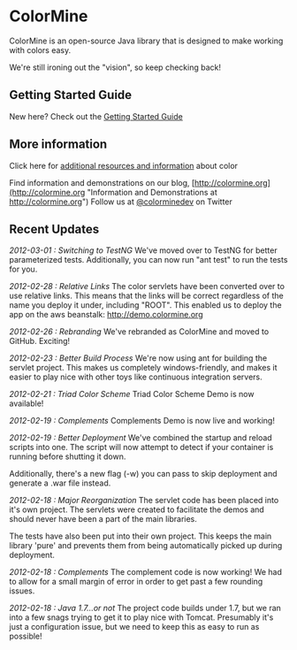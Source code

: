 # ColorMine

ColorMine is an open-source Java library that is designed to make working with colors easy.

We're still ironing out the "vision", so keep checking back!

## Getting Started Guide
New here? Check out the [Getting Started Guide](https://github.com/colormine/colorMine/wiki/Getting-Started)

## More information 
Click here for [additional resources and information](https://github.com/colormine/colorMine/wiki/Helpful-links) about color

Find information and demonstrations on our blog, [http://colormine.org](http://colormine.org "Information and Demonstrations at http://colormine.org")
Follow us at [@colorminedev](http://twitter.com/colorminedev/ "@ColorMineDev on Twitter") on Twitter

## Recent Updates

*2012-03-01 : Switching to TestNG*
We've moved over to TestNG for better parameterized tests. Additionally, you can now run "ant test" to run the tests for you.

*2012-02-28 : Relative Links*
The color servlets have been converted over to use relative links. This means that the links will be correct regardless of the name you deploy it under, including "ROOT". This enabled us to deploy the app on the aws beanstalk: http://demo.colormine.org

*2012-02-26 : Rebranding*
We've rebranded as ColorMine and moved to GitHub. Exciting!

*2012-02-23 : Better Build Process*
We're now using ant for building the servlet project. This makes us completely windows-friendly, and makes it easier to play nice with other toys like continuous integration servers.

*2012-02-21 : Triad Color Scheme*
Triad Color Scheme Demo is now available!

*2012-02-19 : Complements*
Complements Demo is now live and working!

*2012-02-19 : Better Deployment*
We've combined the startup and reload scripts into one. The script will now attempt to detect if your container is running before shutting it down.

Additionally, there's a new flag (-w) you can pass to skip deployment and generate a .war file instead.

*2012-02-18 : Major Reorganization*
The servlet code has been placed into it's own project. The servlets were created to facilitate the demos and should never have been a part of the main libraries.

The tests have also been put into their own project. This keeps the main library 'pure' and prevents them from being automatically picked up during deployment.

*2012-02-18 : Complements*
The complement code is now working! We had to allow for a small margin of error in order to get past a few rounding issues.

*2012-02-18 : Java 1.7...or not*
The project code builds under 1.7, but we ran into a few snags trying to get it to play nice with Tomcat. Presumably it's just a configuration issue, but we need to keep this as easy to run as possible!